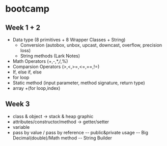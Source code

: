 # bootcamp


## Week 1 + 2
- Data type (8 primitives + 8 Wrapper Classes + String)
  - Conversion (autobox, unbox, upcast, downcast, overflow, precision loss)
  - String methods (Lark Notes)
- Math Operators (+,-,*,/,%)
- Comparsion Operators (>,<,>=,<=,==,!=)
- If, else if, else
- for loop 
- Static method (input parameter, method signature, return type) 
- array +(for loop,index)

## Week 3 
- class & object -> stack & heap graphic
- attributes/constructor/method -> getter/setter 
- variable
- pass by value / pass by reference
-- public&private usage
-- Big Decimal(double)/Math method
-- String Builder
